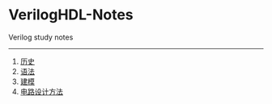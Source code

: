 # VerilogHDL-Notes

 Verilog study notes
***

1. [历史]()
2. [语法]()
3. [建模](建模.md)
4. [电路设计方法](电路设计方法.md)
